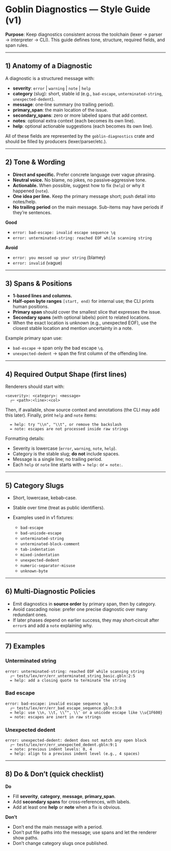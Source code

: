 # Goblin Diagnostics — Style Guide (v1)

**Purpose**: Keep diagnostics consistent across the toolchain (lexer → parser → interpreter → CLI). This guide defines tone, structure, required fields, and span rules.

---

## 1) Anatomy of a Diagnostic

A diagnostic is a structured message with:

* **severity**: `error` | `warning` | `note` | `help`
* **category** (slug): short, stable id (e.g., `bad-escape`, `unterminated-string`, `unexpected-dedent`).
* **message**: one‑line summary (no trailing period).
* **primary\_span**: the main location of the issue.
* **secondary\_spans**: zero or more labeled spans that add context.
* **notes**: optional extra context (each becomes its own line).
* **help**: optional actionable suggestions (each becomes its own line).

All of these fields are represented by the `goblin-diagnostics` crate and should be filled by producers (lexer/parser/etc.).

---

## 2) Tone & Wording

* **Direct and specific.** Prefer concrete language over vague phrasing.
* **Neutral voice.** No blame, no jokes, no passive‑aggressive tone.
* **Actionable.** When possible, suggest how to fix (`help`) or why it happened (`note`).
* **One idea per line.** Keep the primary message short; push detail into notes/help.
* **No trailing period** on the main message. Sub-items may have periods if they’re sentences.

**Good**

* `error: bad-escape: invalid escape sequence \q`
* `error: unterminated-string: reached EOF while scanning string`

**Avoid**

* `error: you messed up your string` (blamey)
* `error: invalid` (vague)

---

## 3) Spans & Positions

* **1-based lines and columns.**
* **Half‑open byte ranges** `[start, end)` for internal use; the CLI prints human positions.
* **Primary span** should cover the smallest slice that expresses the issue.
* **Secondary spans** (with optional labels) point to related locations.
* When the exact location is unknown (e.g., unexpected EOF), use the closest stable location and mention uncertainty in a note.

Example primary span use:

* `bad-escape` → span only the bad escape `\q`.
* `unexpected-dedent` → span the first column of the offending line.

---

## 4) Required Output Shape (first lines)

Renderers should start with:

```
<severity>: <category>: <message>
  ┌─ <path>:<line>:<col>
```

Then, if available, show source context and annotations (the CLI may add this later). Finally, print `help` and `note` items:

```
  = help: try "\\n", "\\t", or remove the backslash
  = note: escapes are not processed inside raw strings
```

Formatting details:

* Severity is lowercase (`error`, `warning`, `note`, `help`).
* Category is the stable slug; **do not** include spaces.
* Message is a single line; no trailing period.
* Each `help` or `note` line starts with `= help:` or `= note:`.

---

## 5) Category Slugs

* Short, lowercase, kebab‑case.
* Stable over time (treat as public identifiers).
* Examples used in v1 fixtures:

  * `bad-escape`
  * `bad-unicode-escape`
  * `unterminated-string`
  * `unterminated-block-comment`
  * `tab-indentation`
  * `mixed-indentation`
  * `unexpected-dedent`
  * `numeric-separator-misuse`
  * `unknown-byte`

---

## 6) Multi-Diagnostic Policies

* Emit diagnostics in **source order** by primary span, then by category.
* Avoid cascading noise: prefer one precise diagnostic over many redundant ones.
* If later phases depend on earlier success, they may short‑circuit after `error`s and add a `note` explaining why.

---

## 7) Examples

### Unterminated string

```
error: unterminated-string: reached EOF while scanning string
  ┌─ tests/lex/err/err_unterminated_string_basic.gbln:2:5
  = help: add a closing quote to terminate the string
```

### Bad escape

```
error: bad-escape: invalid escape sequence \q
  ┌─ tests/lex/err/err_bad_escape_sequence.gbln:3:8
  = help: use \\n, \\t, \\"", \\' or a unicode escape like \\u{1F600}
  = note: escapes are inert in raw strings
```

### Unexpected dedent

```
error: unexpected-dedent: dedent does not match any open block
  ┌─ tests/lex/err/err_unexpected_dedent.gbln:9:1
  = note: previous indent levels: 0, 4
  = help: align to a previous indent level (e.g., 4 spaces)
```

---

## 8) Do & Don’t (quick checklist)

**Do**

* Fill **severity**, **category**, **message**, **primary\_span**.
* Add **secondary spans** for cross‑references, with labels.
* Add at least one **help** or **note** when a fix is obvious.

**Don’t**

* Don’t end the main message with a period.
* Don’t put file paths into the message; use spans and let the renderer show paths.
* Don’t change category slugs once published.
